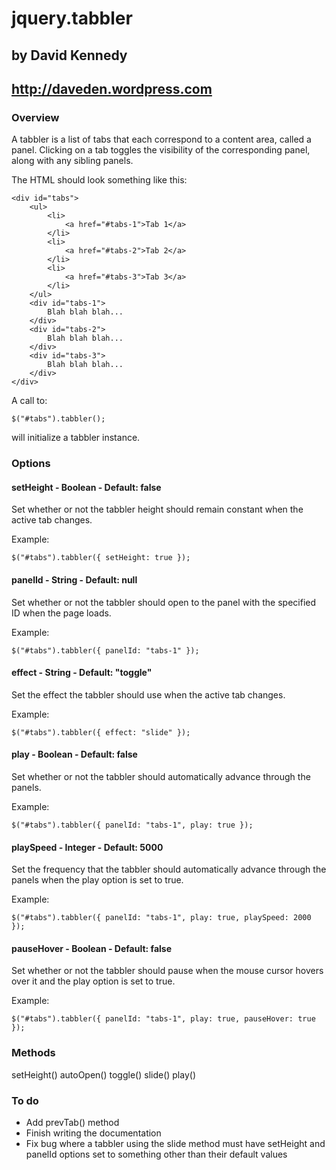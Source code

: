 # jquery.tabbler
## by David Kennedy
## http://daveden.wordpress.com

### Overview

A tabbler is a list of tabs that each correspond to a content area, called a panel. Clicking on a tab toggles the visibility of the corresponding panel, along with any sibling panels.

The HTML should look something like this:

    <div id="tabs">
        <ul>
            <li>
                <a href="#tabs-1">Tab 1</a>
            </li>
            <li>
                <a href="#tabs-2">Tab 2</a>
            </li>
            <li>
                <a href="#tabs-3">Tab 3</a>
            </li>
        </ul>
        <div id="tabs-1">
            Blah blah blah...
        </div>
        <div id="tabs-2">
            Blah blah blah...
        </div>
        <div id="tabs-3">
            Blah blah blah...
        </div>
    </div>

A call to:

    $("#tabs").tabbler();

will initialize a tabbler instance.

### Options

#### setHeight - Boolean - Default: false
Set whether or not the tabbler height should remain constant when the active tab changes.

Example:

    $("#tabs").tabbler({ setHeight: true });

#### panelId - String - Default: null
Set whether or not the tabbler should open to the panel with the specified ID when the page loads.

Example:

    $("#tabs").tabbler({ panelId: "tabs-1" });

#### effect - String - Default: "toggle"
Set the effect the tabbler should use when the active tab changes.

Example:

    $("#tabs").tabbler({ effect: "slide" });

#### play - Boolean - Default: false
Set whether or not the tabbler should automatically advance through the panels.

Example:

    $("#tabs").tabbler({ panelId: "tabs-1", play: true });

#### playSpeed - Integer - Default: 5000
Set the frequency that the tabbler should automatically advance through the panels when the play option is set to true.

Example:

    $("#tabs").tabbler({ panelId: "tabs-1", play: true, playSpeed: 2000 });

#### pauseHover - Boolean - Default: false
Set whether or not the tabbler should pause when the mouse cursor hovers over it and the play option is set to true.

Example:

    $("#tabs").tabbler({ panelId: "tabs-1", play: true, pauseHover: true });

### Methods

setHeight()
autoOpen()
toggle()
slide()
play()

### To do

* Add prevTab() method
* Finish writing the documentation
* Fix bug where a tabbler using the slide method must have setHeight and panelId options set to something other than their default values